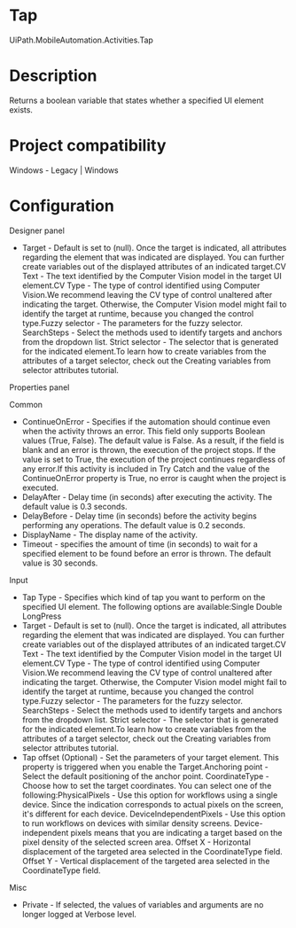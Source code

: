 ﻿# Tap

UiPath.MobileAutomation.Activities.Tap

# Description

Returns a boolean variable that states whether a specified UI element exists.

# Project compatibility

Windows - Legacy | Windows

# Configuration

Designer panel

* Target - Default is set to (null). Once the target is indicated, all attributes regarding the element that was indicated are displayed. You can further create variables out of the displayed attributes of an indicated target.CV Text - The text identified by the Computer Vision model in the target UI element.CV Type - The type of control identified using Computer Vision.We recommend leaving the CV type of control unaltered after indicating the target. Otherwise, the Computer Vision model might fail to identify the target at runtime, because you changed the control type.Fuzzy selector - The parameters for the fuzzy selector. SearchSteps - Select the methods used to identify targets and anchors from the dropdown list. Strict selector - The selector that is generated for the indicated element.To learn how to create variables from the attributes of a target selector, check out the Creating variables from selector attributes tutorial.

Properties panel

Common

* ContinueOnError - Specifies if the automation should continue even when the activity throws an error. This field only supports Boolean values (True, False). The default value is False. As a result, if the field is blank and an error is thrown, the execution of the project stops. If the value is set to True, the execution of the project continues regardless of any error.If this activity is included in Try Catch and the value of the ContinueOnError property is True, no error is caught when the project is executed.
* DelayAfter - Delay time (in seconds) after executing the activity. The default value is 0.3 seconds.
* DelayBefore - Delay time (in seconds) before the activity begins performing any operations. The default value is 0.2 seconds.
* DisplayName - The display name of the activity.
* Timeout - specifies the amount of time (in seconds) to wait for a specified element to be found before an error is thrown. The default value is 30 seconds.

Input

* Tap Type - Specifies which kind of tap you want to perform on the specified UI element. The following options are available:Single Double LongPress
* Target - Default is set to (null). Once the target is indicated, all attributes regarding the element that was indicated are displayed. You can further create variables out of the displayed attributes of an indicated target.CV Text - The text identified by the Computer Vision model in the target UI element.CV Type - The type of control identified using Computer Vision.We recommend leaving the CV type of control unaltered after indicating the target. Otherwise, the Computer Vision model might fail to identify the target at runtime, because you changed the control type.Fuzzy selector - The parameters for the fuzzy selector. SearchSteps - Select the methods used to identify targets and anchors from the dropdown list. Strict selector - The selector that is generated for the indicated element.To learn how to create variables from the attributes of a target selector, check out the Creating variables from selector attributes tutorial.
* Tap offset (Optional) - Set the parameters of your target element. This property is triggered when you enable the Target.Anchoring point - Select the default positioning of the anchor point. CoordinateType - Choose how to set the target coordinates. You can select one of the following:PhysicalPixels - Use this option for workflows using a single device. Since the indication corresponds to actual pixels on the screen, it's different for each device. DeviceIndependentPixels - Use this option to run workflows on devices with similar density screens. Device-independent pixels means that you are indicating a target based on the pixel density of the selected screen area. Offset X - Horizontal displacement of the targeted area selected in the CoordinateType field. Offset Y - Vertical displacement of the targeted area selected in the CoordinateType field.

Misc

* Private - If selected, the values of variables and arguments are no longer logged at Verbose level.
